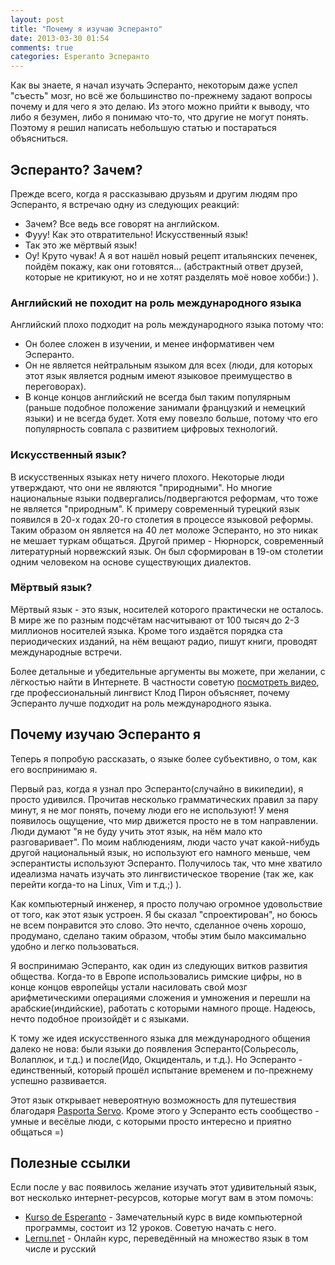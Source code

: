 ```yaml
---
layout: post
title: "Почему я изучаю Эсперанто"
date: 2013-03-30 01:54
comments: true
categories: Esperanto Эсперанто
---
```


Как вы знаете, я начал изучать Эсперанто, некоторым даже успел "съесть" мозг, но всё же большинство по-прежнему задают вопросы почему и для чего я это делаю. Из этого можно прийти к выводу, что либо я безумен, либо я понимаю что-то, что другие не могут понять.
Поэтому я решил написать небольшую статью и постараться объясниться.

<!--more-->

## Эсперанто? Зачем?

Прежде всего, когда я рассказываю друзьям и другим людям про Эсперанто, я встречаю одну из следующих реакций:

* Зачем? Все ведь все говорят на английском.
* Фууу! Как это отвратительно! Искусственный язык!
* Так это же мёртвый язык!
* Оу! Круто чувак! А я вот нашёл новый рецепт итальянских печенек, пойдём покажу, как они готовятся... (абстрактный ответ друзей, которые не критикуют, но и не хотят разделять моё новое хобби:) ).

### Английский не походит на роль международного языка

Английский плохо подходит на роль международного языка потому что:
* Он более сложен в изучении, и менее информативен чем Эсперанто.
* Он не является нейтральным языком для всех (люди, для которых этот язык является родным имеют языковое преимущество в переговорах).
* В конце концов английский не всегда был таким популярным (раньше подобное положение занимали французкий и немецкий языки) и не всегда будет. Хотя ему повезло больше, потому что его популярность совпала с развитием цифровых технологий.

### Искусственный язык?

В искусственных языках нету ничего плохого. Некоторые люди утверждают, что они не являются "природными". Но многие национальные языки подвергались/подвергаются реформам, что тоже не является "природным". К примеру современный турецкий язык появился в 20-х годах 20-го столетия в процессе языковой реформы. Таким образом он является на 40 лет моложе Эсперанто, но это никак не мешает туркам общаться. Другой пример - Нюрнорск, современный литературный норвежский язык. Он был сформирован в 19-ом столетии одним человеком на основе существующих диалектов.

### Мёртвый язык?

Мёртвый язык - это язык, носителей которого практически не осталось. В мире же по разным подсчётам насчитывают от 100 тысяч до 2-3 миллионов носителей языка. Кроме того издаётся порядка ста периодических изданий, на нём вещают радио, пишут книги, проводят международные встречи.


Более детальные и убедительные аргументы вы можете, при желании, с лёгкостью найти в Интернете.
В частности советую [посмотреть видео](http://www.youtube.com/watch?v=_YHALnLV9XU),
где профессиональный лингвист  Клод Пирон объясняет, почему Эсперанто лучше подходит на роль
международного языка.


## Почему изучаю Эсперанто я

Теперь я попробую рассказать, о языке более субъективно, о том, как его воспринимаю я.

Первый раз, когда я узнал про Эсперанто(случайно в википедии), я просто удивился. Прочитав несколько грамматических правил за пару минут, я не мог понять, почему люди его не используют! У меня появилось ощущение, что мир движется просто не в том направлении. Люди думают "я не буду учить этот язык, на нём мало кто разговаривает". По моим наблюдениям, люди часто учат какой-нибудь другой национальный язык, но используют его намного меньше, чем эсперантисты используют Эсперанто. Получилось так, что мне хватило идеализма начать изучать это лингвистическое творение (так же, как перейти когда-то на Linux, Vim и т.д.;) ).

Как компьютерный инженер, я просто получаю огромное удовольствие от того, как этот язык устроен. Я бы сказал "спроектирован", но боюсь не всем понравится это слово. Это нечто, сделанное очень хорошо, продумано, сделано таким образом, чтобы этим было максимально удобно и легко пользоваться.

Я воспринимаю Эсперанто, как один из следующих витков развития общества. Когда-то в Европе использовались римские цифры, но в конце концов европейцы устали насиловать свой мозг арифметическими операциями сложения и умножения и перешли на арабские(индийские), работать с которыми намного проще. Надеюсь, нечто подобное произойдёт и с языками.

К тому же идея искусственного языка для международного общения далеко не нова: были языки до появления Эсперанто(Сольресоль, Волаплюк, и т.д.) и после(Идо, Окциденталь, и т.д.). Но Эсперанто - единственный, который прошёл испытание временем и по-прежнему успешно развивается.

Этот язык открывает невероятную возможность для путешествия благодаря [Pasporta Servo](http://ru.wikipedia.org/wiki/Pasporta_Servo).
Кроме этого у Эсперанто есть сообщество - умные и весёлые люди, с которыми просто интересно и приятно общаться =)


## Полезные ссылки

Если после у вас появилось желание изучать этот удивительный язык, вот несколько интернет-ресурсов, которые могут вам в этом помочь:

* [Kurso de Esperanto](http://www.kurso.com.br/index.php?ru) - Замечательный курс в виде компьютерной программы, состоит из 12 уроков. Советую начать с него.
* [Lernu.net](http://lernu.net) - Онлайн курс, переведённый на множество язык в том числе и русский
